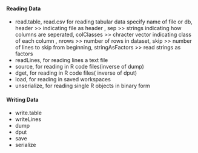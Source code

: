 #### Reading Data
- read.table, read.csv for reading tabular data
specify name of file or db, header >> indicating file as header , sep >> strings indicating how columns are seperated, colClasses >> chracter vector indicating class of each column , nrows >> number of rows in dataset, skip >> number of lines to skip from beginning, stringAsFactors >> read strings as factors
- readLines, for reading lines a text file
- source, for reading in R code files(inverse of dump)
- dget, for reading in R code files( inverse of dput)
- load, for reading in saved workspaces
- unserialize, for reading single R objects in binary form

#### Writing Data
- write.table
- writeLines
- dump
- dput
- save
- serialize
